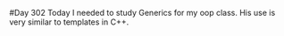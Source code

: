 #Day 302
Today I needed to study Generics for my oop class.
His use is very similar to templates in C++.